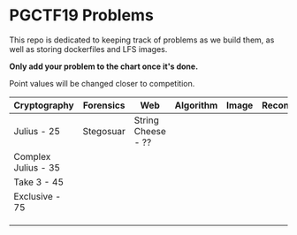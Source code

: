 # PGCTF19 Problems
This repo is dedicated to keeping track of problems as we build them, as well as storing dockerfiles and LFS images.

**Only add your problem to the chart once it's done.**

Point values will be changed closer to competition.

| Cryptography | Forensics | Web | Algorithm | Image | Recon/Misc |
|---|---|---|---|---|---|
| Julius - 25 | Stegosuar | String Cheese - ??  |   |   |   |
| Complex Julius - 35 |   |   |   |   |   |
| Take 3 - 45 |   |   |   |   |   |
| Exclusive - 75 |   |   |   |   |   |
|   |   |   |   |   |   |
|   |   |   |   |   |   |
|   |   |   |   |   |   |
